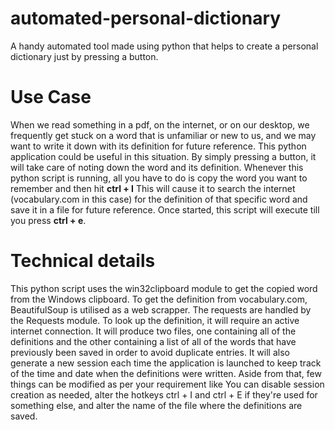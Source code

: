 # automated-personal-dictionary

A handy automated tool made using python that helps to create a personal dictionary just by pressing a button. 

# Use Case

When we read something in a pdf, on the internet, or on our desktop, we frequently get stuck on a word that is unfamiliar or new to us, and we may want to write it down with its definition for future reference. This python application could be useful in this situation. By simply pressing a button, it will take care of noting down the word and its definition.
Whenever this python script is running, all you have to do is copy the word you want to remember and then hit **ctrl + I** This will cause it to search the internet (vocabulary.com in this case) for the definition of that specific word and save it in a file for future reference. Once started, this script will execute till you press **ctrl + e**. 

# Technical details
This python script uses the win32clipboard module to get the copied word from the Windows clipboard. To get the definition from vocabulary.com, BeautifulSoup is utilised as a web scrapper. The requests are handled by the Requests module. To look up the definition, it will require an active internet connection. It will produce two files, one containing all of the definitions and the other containing a list of all of the words that have previously been saved in order to avoid duplicate entries. It will also generate a new session each time the application is launched to keep track of the time and date when the definitions were written. Aside from that, few things can be modified as per your requirement like You can disable session creation as needed, alter the hotkeys ctrl + I and ctrl + E if they're used for something else, and alter the name of the file where the definitions are saved.
